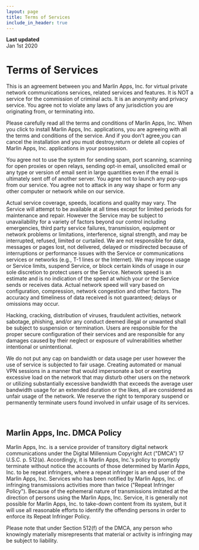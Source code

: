 ```yaml
---
layout: page
title: Terms of Services
include_in_header: true
---
```


**Last updated**  
Jan 1st 2020

# Terms of Services
This is an agreement between you and Marlin Apps, Inc. for virtual private network communications services, related services and features. It is NOT a service for the commission of criminal acts. It is an anonymity and privacy service. You agree not to violate any laws of any jurisdiction you are originating from, or terminating into.

Please carefully read all the terms and conditions of Marlin Apps, Inc. When you click to install Marlin Apps, Inc. applications, you are agreeing with all the terms and conditions of the service. And if you don't agree,you can cancel the installation and you must destroy,return or delete all copies of Marlin Apps, Inc. applications in your possession.

You agree not to use the system for sending spam, port scanning, scanning for open proxies or open relays, sending opt-in email, unsolicited email or any type or version of email sent in large quantities even if the email is ultimately sent off of another server. You agree not to launch any pop-ups from our service. You agree not to attack in any way shape or form any other computer or network while on our service.

Actual service coverage, speeds, locations and quality may vary. The Service will attempt to be available at all times except for limited periods for maintenance and repair. However the Service may be subject to unavailability for a variety of factors beyond our control including emergencies, third party service failures, transmission, equipment or network problems or limitations, interference, signal strength, and may be interrupted, refused, limited or curtailed. We are not responsible for data, messages or pages lost, not delivered, delayed or misdirected because of interruptions or performance issues with the Service or communications services or networks (e.g., T-1 lines or the Internet). We may impose usage or Service limits, suspend Service, or block certain kinds of usage in our sole discretion to protect users or the Service. Network speed is an estimate and is no indication of the speed at which your or the Service sends or receives data. Actual network speed will vary based on configuration, compression, network congestion and other factors. The accuracy and timeliness of data received is not guaranteed; delays or omissions may occur.

Hacking, cracking, distribution of viruses, fraudulent activities, network sabotage, phishing, and/or any conduct deemed illegal or unwanted shall be subject to suspension or termination. Users are responsible for the proper secure configuration of their services and are responsible for any damages caused by their neglect or exposure of vulnerabilities whether intentional or unintentional.

We do not put any cap on bandwidth or data usage per user however the use of service is subjected to fair usage. Creating automated or manual VPN sessions in a manner that would impersonate a bot or exerting excessive load on the network that may disturb other users on the network or utilizing substantially excessive bandwidth that exceeds the average user bandwidth usage for an extended duration or the likes, all are considered as unfair usage of the network. We reserve the right to temporary suspend or permanently terminate users found involved in unfair usage of its services.


<br>

## Marlin Apps, Inc. DMCA Policy
Marlin Apps, Inc. is a service provider of transitory digital network communications under the Digital Millennium Copyright Act ("DMCA") 17 U.S.C. p. 512(a). Accordingly, it is Marlin Apps, Inc.'s policy to promptly terminate without notice the accounts of those determined by Marlin Apps, Inc. to be repeat infringers, where a repeat infringer is an end user of the Marlin Apps, Inc. Services who has been notified by Marlin Apps, Inc. of infringing transmissions activities more than twice ("Repeat Infringer Policy"). Because of the ephemeral nature of transmissions imitated at the direction of persons using the Marlin Apps, Inc. Service, it is generally not possible for Marlin Apps, Inc. to take-down content from its system, but it will use all reasonable efforts to identify the offending persons in order to enforce its Repeat Infringer Policy.

Please note that under Section 512(f) of the DMCA, any person who knowingly materially misrepresents that material or activity is infringing may be subject to liability.
